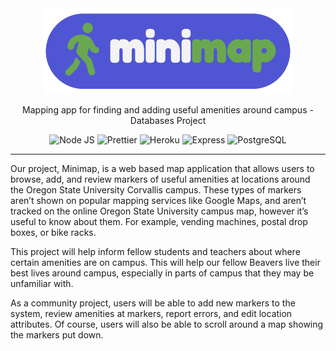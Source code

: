 <div align="center">
    <a href="https://osuminimap.herokuapp.com">
        <img src="/.github/minimap-logo.png" alt="Minimap" width=400>
    </a>
    <p>Mapping app for finding and adding useful amenities around campus - Databases Project</p>
    <img src="https://img.shields.io/badge/Node.js-43853D?style=for-the-badge&logo=node.js&logoColor=white" alt="Node JS">
    <img src="https://img.shields.io/badge/prettier-1A2C34?style=for-the-badge&logo=prettier&logoColor=F7BA3E" alt="Prettier">
    <img src="https://img.shields.io/badge/Heroku-430098?style=for-the-badge&logo=heroku&logoColor=white" alt="Heroku">
    <img src="https://img.shields.io/badge/Express.js-404D59?style=for-the-badge" alt="Express">
    <img src="https://img.shields.io/badge/PostgreSQL-316192?style=for-the-badge&logo=postgresql&logoColor=white" alt="PostgreSQL">
</div>

---

Our project, Minimap, is a web based map application that allows users to browse, add, and review markers of useful amenities at locations around the Oregon State University Corvallis campus. These types of markers aren’t shown on popular mapping services like Google Maps, and aren’t tracked on the online Oregon State University campus map, however it’s useful to know about them. For example, vending machines, postal drop boxes, or bike racks.

This project will help inform fellow students and teachers about where certain amenities are on campus. This will help our fellow Beavers live their best lives around campus, especially in parts of campus that they may be unfamiliar with.

As a community project, users will be able to add new markers to the system, review amenities at markers, report errors, and edit location attributes. Of course, users will also be able to scroll around a map showing the markers put down.
